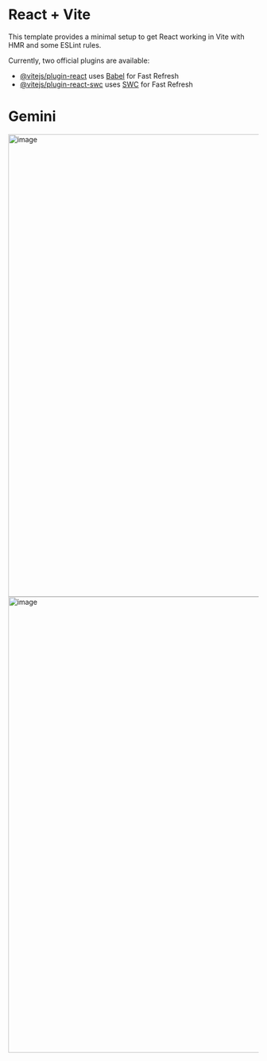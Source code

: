 # React + Vite

This template provides a minimal setup to get React working in Vite with HMR and some ESLint rules.

Currently, two official plugins are available:

- [@vitejs/plugin-react](https://github.com/vitejs/vite-plugin-react/blob/main/packages/plugin-react/README.md) uses [Babel](https://babeljs.io/) for Fast Refresh
- [@vitejs/plugin-react-swc](https://github.com/vitejs/vite-plugin-react-swc) uses [SWC](https://swc.rs/) for Fast Refresh
# Gemini
<img width="1918" height="931" alt="image" src="https://github.com/user-attachments/assets/601438b0-0049-4d6e-9ea8-4ebc0a5d82b6" />

<img width="1908" height="918" alt="image" src="https://github.com/user-attachments/assets/28700ab3-6039-4944-836b-e11c37280ff4" />
